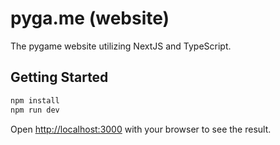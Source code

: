 # pyga.me (website)
The pygame website utilizing NextJS and TypeScript.

## Getting Started
```bash
npm install
npm run dev
```
Open [http://localhost:3000](http://localhost:3000) with your browser to see the result.
